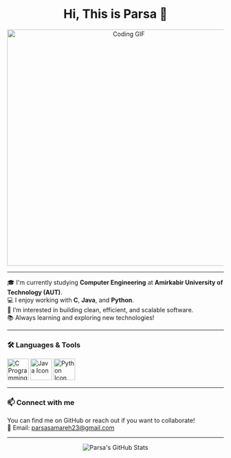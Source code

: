 <h1 align="center">Hi, This is Parsa 👋</h1>

<p align="center">
    <img src="https://i.gifer.com/J4o.gif" width="550" alt="Coding GIF" />
</p>

---

🎓 I'm currently studying **Computer Engineering** at **Amirkabir University of Technology (AUT)**.  
💻 I enjoy working with **C**, **Java**, and **Python**.  
🚀 I’m interested in building clean, efficient, and scalable software.  
📚 Always learning and exploring new technologies!

---

### 🛠️ Languages & Tools
<p>
  <img src="https://img.icons8.com/color/48/000000/c-programming.png" alt="C Programming" width="50" />
  <img src="https://img.icons8.com/color/48/000000/java-coffee-cup-logo.png" width="50" alt="Java Icon" />
  <img src="https://img.icons8.com/color/48/000000/python.png" width="50" alt="Python Icon"/>
</p>


---

### 📫 Connect with me  
You can find me on GitHub or reach out if you want to collaborate!  
📧 Email: parsasamareh23@gmail.com

---

<p align="center">
  <img src
="https://github-readme-stats.vercel.app/api?username=parsa0s0a&show_icons=true&theme=tokyonight" alt="Parsa's GitHub Stats" />
</p>
